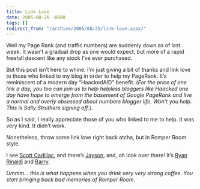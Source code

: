 ```yaml
---
title: Link Love
date: 2005-08-26 -0800
tags: []
redirect_from: "/archive/2005/08/25/link-love.aspx/"
---
```


Well my Page Rank (and traffic numbers) are suddenly down as of last
week. It wasn’t a gradual drop as one would expect, but more of a rapid
freefall descent like any stock I’ve ever purchased.

But this post isn’t here to whine. I’m just giving a bit of thanks and
link love to those who linked to my blog in order to help my PageRank.
It’s reminiscent of a modern day “HaackedAID” benefit. (*For the price
of one link a day, you too can join us to help helpless bloggers like
Haacked one day have hope to emerge from the basement of Google PageRank
and live a normal and overly obsessed about numbers blogger life. Won’t
you help. This is Sally Struthers signing off.*).

So as I said, I really appreciate those of you who linked to me to help.
It was very kind. It didn’t work.

Nonetheless, throw some link love right back atcha, but in Romper Room
style.

I see [Scott Cadillac](http://custom.softwarefor.net/), and there’s
[Jayson](http://jaysonknight.com/blog/), and, oh look over there! It’s
[Ryan
Rinaldi](http://blogs.geekdojo.net/ryan/archive/2005/08/25/9129.aspx)
and [Barry](http://idunno.org/).

*Ummm... this is what happens when you drink very very strong coffee.
You start bringing back bad memories of Romper Room.*

